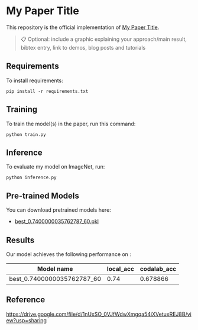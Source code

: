 
# My Paper Title

This repository is the official implementation of [My Paper Title](https://arxiv.org/abs/2030.12345). 

>📋  Optional: include a graphic explaining your approach/main result, bibtex entry, link to demos, blog posts and tutorials

## Requirements

To install requirements:

```setup
pip install -r requirements.txt
```


## Training

To train the model(s) in the paper, run this command:

```train
python train.py
```


## Inference

To evaluate my model on ImageNet, run:

```eval
python inference.py
```


## Pre-trained Models

You can download pretrained models here:

- [best_0.7400000035762787_60.pkl](https://drive.google.com/file/d/1nUxSO_0VJfWdwXmgqa54iXVetuxREJ8B/view?usp=sharing)


## Results

Our model achieves the following performance on :


| Model name                   | local_acc        | codalab_acc    |
| ------------------           |----------------  | -------------- |
| best_0.7400000035762787_60   |     0.74         |   0.678866     |



## Reference
https://drive.google.com/file/d/1nUxSO_0VJfWdwXmgqa54iXVetuxREJ8B/view?usp=sharing
